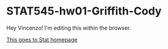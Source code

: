 # STAT545-hw01-Griffith-Cody
Hey Vincenzo! I'm editing this within the browser.

[This goes to Stat homepage](stat545.com)
